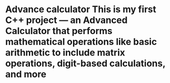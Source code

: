 # Advance calculator This is my first C++ project — an Advanced Calculator that performs mathematical operations like basic arithmetic to include matrix operations, digit-based calculations, and more
